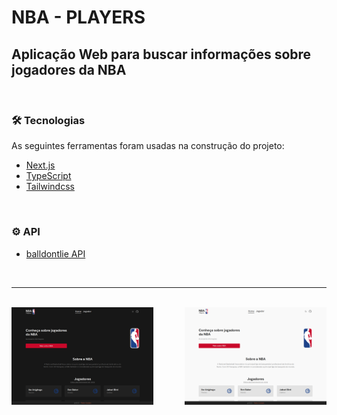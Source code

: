 # NBA - PLAYERS

## Aplicação Web para buscar informações sobre jogadores da NBA

<br/>

### 🛠 Tecnologias


As seguintes ferramentas foram usadas na construção do projeto:

- [Next.js](https://beta.nextjs.org/docs/routing/pages-and-layouts)
- [TypeScript](https://www.typescriptlang.org/)
- [Tailwindcss](https://tailwindcss.com/)

<br/>

### ⚙️ API
- [balldontlie API](https://www.balldontlie.io/?ref=publicapis.dev#introduction)

<br/>

---

<br/>

<div style="display: flex; justify-content: space-between;">
    <img style="" src="assets/nba-players-dark.png" width="45%;" alt="Imagem do projeto versão dark"/>
    <img style="" src="assets/nba-players-light.png" width="45%;" alt="Imagem do projeto versão light"/>
</div>
